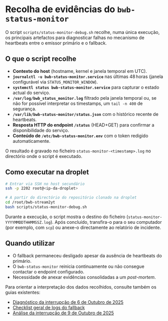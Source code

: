 # Recolha de evidências do `bwb-status-monitor`

O script `scripts/status-monitor-debug.sh` recolhe, numa única execução, os principais artefactos para diagnosticar falhas no mecanismo de heartbeats entre o emissor primário e o fallback.

## O que o script recolhe
- **Contexto do host** (hostname, kernel e janela temporal em UTC).
- **`journalctl -u bwb-status-monitor.service`** nas últimas 48 horas (janela configurável via `STATUS_MONITOR_WINDOW`).
- **`systemctl status bwb-status-monitor.service`** para capturar o estado actual do serviço.
- **`/var/log/bwb_status_monitor.log`** filtrado pela janela temporal ou, se não for possível interpretar os timestamps, um `tail -n 400` de segurança.
- **`/var/lib/bwb-status-monitor/status.json`** com o histórico recente de heartbeats.
- **Resposta HTTP do endpoint `/status`** (HEAD+GET) para confirmar a disponibilidade do serviço.
- **Conteúdo de `/etc/bwb-status-monitor.env`** com o token redigido automaticamente.

O resultado é gravado no ficheiro `status-monitor-<timestamp>.log` no directório onde o script é executado.

## Como executar na droplet
```bash
# Entrar via SSH no host secundário
ssh -p 2202 root@<ip-da-droplet>

# A partir do directório do repositório clonado na droplet
cd /root/bwb-stream2yt
bash scripts/status-monitor-debug.sh
```

Durante a execução, o script mostra o destino do ficheiro (`status-monitor-YYYYMMDDTHHMMSSZ.log`). Após concluído, transfira-o para o seu computador (por exemplo, com `scp`) ou anexe-o directamente ao relatório de incidente.

## Quando utilizar
- O fallback permaneceu desligado apesar da ausência de heartbeats do primário.
- O `bwb-status-monitor` reinicia continuamente ou não consegue contactar o endpoint configurado.
- Necessidade de anexar evidências consolidadas a um *post-mortem*.

Para orientar a interpretação dos dados recolhidos, consulte também os guias existentes:
- [Diagnóstico da interrupção de 6 de Outubro de 2025](20251006-secondary-backup.md)
- [Checklist geral de logs do fallback](youtube-fallback-logs.md)
- [Análise da interrupção de 9 de Outubro de 2025](20251009-stream-crash.md)
